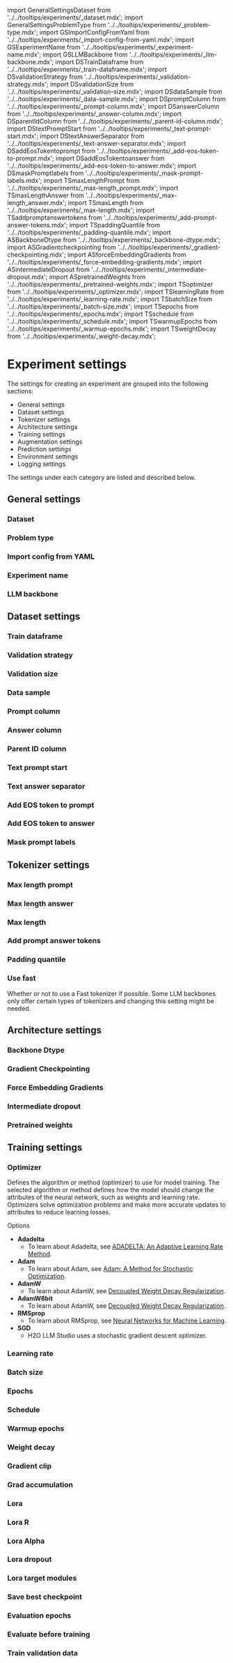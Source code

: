 import GeneralSettingsDataset from '../../tooltips/experiments/_dataset.mdx';
import GeneralSettingsProblemType from '../../tooltips/experiments/_problem-type.mdx';
import GSImportConfigFromYaml from '../../tooltips/experiments/_import-config-from-yaml.mdx';
import GSExperimentName from '../../tooltips/experiments/_experiment-name.mdx';
import GSLLMBackbone from '../../tooltips/experiments/_llm-backbone.mdx';
import DSTrainDataframe from '../../tooltips/experiments/_train-dataframe.mdx';
import DSvalidationStrategy from '../../tooltips/experiments/_validation-strategy.mdx';
import DSvalidationSize from '../../tooltips/experiments/_validation-size.mdx';
import DSdataSample from '../../tooltips/experiments/_data-sample.mdx';
import DSpromptColumn from '../../tooltips/experiments/_prompt-column.mdx';
import DSanswerColumn from '../../tooltips/experiments/_answer-column.mdx';
import DSparentIdColumn from '../../tooltips/experiments/_parent-id-column.mdx';
import DStextPromptStart from '../../tooltips/experiments/_text-prompt-start.mdx';
import DStextAnswerSeparator from '../../tooltips/experiments/_text-answer-separator.mdx';
import DSaddEosTokentoprompt from '../../tooltips/experiments/_add-eos-token-to-prompt.mdx';
import DSaddEosTokentoanswer from '../../tooltips/experiments/_add-eos-token-to-answer.mdx';
import DSmaskPromptlabels from '../../tooltips/experiments/_mask-prompt-labels.mdx';
import TSmaxLengthPrompt from '../../tooltips/experiments/_max-length_prompt.mdx';
import TSmaxLengthAnswer from '../../tooltips/experiments/_max-length_answer.mdx';
import TSmaxLength from '../../tooltips/experiments/_max-length.mdx';
import TSaddpromptanswertokens from '../../tooltips/experiments/_add-prompt-answer-tokens.mdx';
import TSpaddingQuantile from '../../tooltips/experiments/_padding-quantile.mdx';
import ASBackboneDtype from '../../tooltips/experiments/_backbone-dtype.mdx';
import ASGradientcheckpointing from '../../tooltips/experiments/_gradient-checkpointing.mdx';
import ASforceEmbeddingGradients from '../../tooltips/experiments/_force-embedding-gradients.mdx';
import ASintermediateDropout from '../../tooltips/experiments/_intermediate-dropout.mdx';
import ASpretrainedWeights from '../../tooltips/experiments/_pretrained-weights.mdx';
import TSoptimizer from '../../tooltips/experiments/_optimizer.mdx';
import TSlearningRate from '../../tooltips/experiments/_learning-rate.mdx';
import TSbatchSize from '../../tooltips/experiments/_batch-size.mdx';
import TSepochs from '../../tooltips/experiments/_epochs.mdx';
import TSschedule from '../../tooltips/experiments/_schedule.mdx';
import TSwarmupEpochs from '../../tooltips/experiments/_warmup-epochs.mdx';
import TSweightDecay from '../../tooltips/experiments/_weight-decay.mdx';

# Experiment settings

The settings for creating an experiment are grouped into the following sections: 
 - General settings 
 - Dataset settings
 - Tokenizer settings
 - Architecture settings
 - Training settings
 - Augmentation settings
 - Prediction settings
 - Environment settings
 - Logging settings

The settings under each category are listed and described below.

## General settings 

### Dataset

<GeneralSettingsDataset/>

### Problem type

<GeneralSettingsProblemType/>

### Import config from YAML

<GSImportConfigFromYaml/>

### Experiment name

<GSExperimentName/>

### LLM backbone

<GSLLMBackbone/>

## Dataset settings

### Train dataframe

<DSTrainDataframe/>

### Validation strategy

<DSvalidationStrategy/>

### Validation size

<DSvalidationSize/>

### Data sample

<DSdataSample/>

### Prompt column

<DSpromptColumn/>

### Answer column

<DSanswerColumn/>

### Parent ID column

<DSparentIdColumn/>

### Text prompt start

<DStextPromptStart/>

### Text answer separator

<DStextAnswerSeparator/>

### Add EOS token to prompt

<DSaddEosTokentoprompt/>

### Add EOS token to answer

<DSaddEosTokentoanswer/>

### Mask prompt labels

<DSmaskPromptlabels/>

## Tokenizer settings

### Max length prompt

<TSmaxLengthPrompt/>

### Max length answer

<TSmaxLengthAnswer/>

### Max length 

<TSmaxLength/>

### Add prompt answer tokens

<TSaddpromptanswertokens/>

### Padding quantile

<TSpaddingQuantile/>

### Use fast

Whether or not to use a Fast tokenizer if possible. Some LLM backbones only offer certain types of tokenizers and changing this setting might be needed.

## Architecture settings

### Backbone Dtype

<ASBackboneDtype/>

### Gradient Checkpointing

<ASGradientcheckpointing/>

### Force Embedding Gradients

<ASforceEmbeddingGradients/>

### Intermediate dropout

<ASintermediateDropout/>

### Pretrained weights

<ASpretrainedWeights/>

## Training settings

### Optimizer

Defines the algorithm or method (optimizer) to use for model training. The selected algorithm or method defines how the model should change the attributes of the neural network, such as weights and learning rate. Optimizers solve optimization problems and make more accurate updates to attributes to reduce learning losses.


Options
 - **Adadelta**
    -  To learn about Adadelta, see <a href="https://arxiv.org/abs/1212.5701" target="_blank" >ADADELTA: An Adaptive Learning Rate Method</a>. 
 - **Adam**
    - To learn about Adam, see <a href="https://arxiv.org/abs/1412.6980" target="_blank" >Adam: A Method for Stochastic Optimization</a>. 
 - **AdamW**
    - To learn about AdamW, see <a href="https://arxiv.org/abs/1711.05101" target="_blank" >Decoupled Weight Decay Regularization</a>.
 - **AdamW8bit**
    - To learn about AdamW, see <a href="https://arxiv.org/abs/1711.05101" target="_blank" >Decoupled Weight Decay Regularization</a>.
 - **RMSprop** 
    - To learn about RMSprop, see <a href="https://www.cs.toronto.edu/~tijmen/csc321/slides/lecture_slides_lec6.pdf" target="_blank" >Neural Networks for Machine Learning</a>.
 - **SGD** 
    - H2O LLM Studio uses a stochastic gradient descent optimizer.

### Learning rate

<TSlearningRate/>

### Batch size

<TSbatchSize/>

### Epochs

<TSepochs/>

### Schedule

<TSschedule/>

### Warmup epochs

<TSwarmupEpochs/>

### Weight decay

<TSweightDecay/>

### Gradient clip

### Grad accumulation

### Lora

### Lora R

### Lora Alpha

### Lora dropout

### Lora target modules

### Save best checkpoint

### Evaluation epochs

### Evaluate before training

### Train validation data